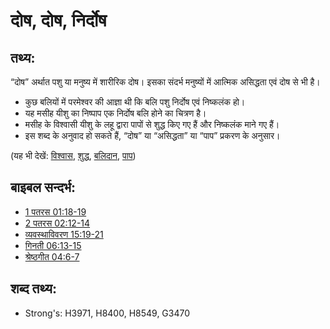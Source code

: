 # दोष, दोष, निर्दोष #

## तथ्य: ##

“दोष” अर्थात पशु या मनुष्य में शारीरिक दोष। इसका संदर्भ मनुष्यों में आत्मिक असिद्धता एवं दोष से भी है।

* कुछ बलियों में परमेश्वर की आज्ञा थी कि बलि पशु निर्दोष एवं निष्कलंक हो।
* यह मसीह यीशु का निष्पाप एक निर्दोष बलि होने का चित्रण है।
* मसीह के विश्वासी यीशु के लहू द्वारा पापों से शुद्ध किए गए हैं और निष्कलंक माने गए हैं।
* इस शब्द के अनुवाद हो सकते हैं, “दोष” या “असिद्धता” या “पाप” प्रकरण के अनुसार।

(यह भी देखें: [विश्वास](../kt/believer.md), [शुद्ध](../kt/clean.md), [बलिदान](../other/sacrifice.md), [पाप](../kt/sin.md))

## बाइबल सन्दर्भ: ##

* [1 पतरस 01:18-19](rc://hi/tn/help/1pe/01/18)
* [2 पतरस 02:12-14](rc://hi/tn/help/2pe/02/12)
* [व्यवस्थाविवरण 15:19-21](rc://hi/tn/help/deu/15/19)
* [गिनती 06:13-15](rc://hi/tn/help/num/06/13)
* [श्रेष्ठगीत 04:6-7](rc://hi/tn/help/sng/04/06)

## शब्द तथ्य: ##

* Strong's: H3971, H8400, H8549, G3470
